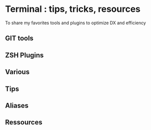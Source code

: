 # Terminal : tips, tricks, resources

To share my favorites tools and plugins to optimize DX and efficiency


## GIT tools


## ZSH Plugins


## Various


## Tips


## Aliases


## Ressources 


